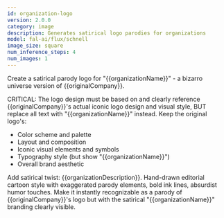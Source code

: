 ```yaml
---
id: organization-logo
version: 2.0.0
category: image
description: Generates satirical logo parodies for organizations
model: fal-ai/flux/schnell
image_size: square
num_inference_steps: 4
num_images: 1
---
```


Create a satirical parody logo for "{{organizationName}}" - a bizarro universe version of {{originalCompany}}. 

CRITICAL: The logo design must be based on and clearly reference {{originalCompany}}'s actual iconic logo design and visual style, BUT replace all text with "{{organizationName}}" instead. Keep the original logo's:
- Color scheme and palette
- Layout and composition
- Iconic visual elements and symbols
- Typography style (but show "{{organizationName}}")
- Overall brand aesthetic

Add satirical twist: {{organizationDescription}}. Hand-drawn editorial cartoon style with exaggerated parody elements, bold ink lines, absurdist humor touches. Make it instantly recognizable as a parody of {{originalCompany}}'s logo but with the satirical "{{organizationName}}" branding clearly visible.
